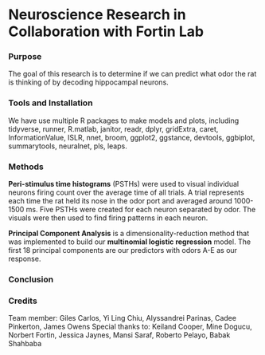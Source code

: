 # Neuroscience Research in Collaboration with Fortin Lab

### Purpose

The goal of this research is to determine if we can predict what odor the rat is 
thinking of by decoding hippocampal neurons. 

### Tools and Installation

We have use multiple R packages to make models and plots, including tidyverse, runner, R.matlab, janitor, readr, dplyr, gridExtra, caret, InformationValue, ISLR, nnet, broom, ggplot2, ggstance, devtools, ggbiplot, summarytools, neuralnet, pls, leaps.

### Methods

__Peri-stimulus time histograms__ (PSTHs) were used to visual individual neurons 
firing count over the average time of all trials. A trial represents each time 
the rat held its nose in the odor port and averaged around 1000-1500 ms. Five 
PSTHs were created for each neuron separated by odor. The visuals were then used 
to find firing patterns in each neuron. 

__Principal Component Analysis__ is a dimensionality-reduction method that was
implemented to build our __multinomial logistic regression__ model. The first 18
principal components are our predictors with odors A-E as our response. 

### Conclusion



### Credits

Team member: Giles Carlos, Yi Ling Chiu, Alyssandrei Parinas, Cadee Pinkerton, James Owens
Special thanks to: Keiland Cooper, Mine Dogucu, Norbert Fortin, Jessica Jaynes, Mansi Saraf, Roberto Pelayo, Babak Shahbaba
